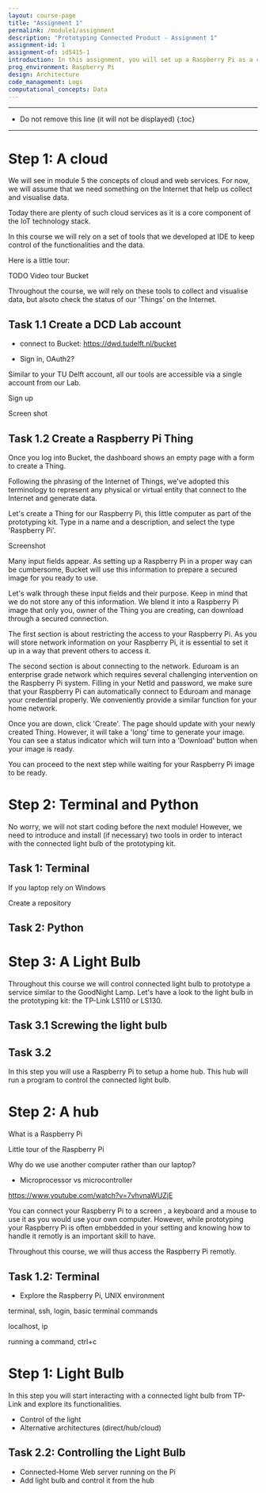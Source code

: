 ```yaml
---
layout: course-page
title: "Assignment 1"
permalink: /module1/assignment
description: "Prototyping Connected Product - Assignment 1"
assignment-id: 1
assignment-of: id5415-1
introduction: In this assignment, you will set up a Raspberry Pi as a connected home hub to control connected light bulbs. We will walk you through the different steps while exploring the purpose of each component, incrementally drawing an product architecture.
prog_environment: Raspberry Pi
design: Architecture
code_management: Logs
computational_concepts: Data
---
```



---

* Do not remove this line (it will not be displayed)
{:toc}

---


# Step 1: A cloud

We will see in module 5 the concepts of cloud and web services. For now, we will assume that we need something on the Internet that help us collect and visualise data.

Today there are plenty of such cloud services as it is a core component of the IoT technology stack.

In this course we will rely on a set of tools that we developed at IDE to keep control of the functionalities and the data.

Here is a little tour:

TODO Video tour Bucket

Throughout the course, we will rely on these tools to collect and visualise data, but alsoto check the status of our 'Things' on the Internet.

## Task 1.1 Create a DCD Lab account

* connect to Bucket: https://dwd.tudelft.nl/bucket

* Sign in, OAuth2? 

Similar to your TU Delft account, all our tools are accessible via a single account from our Lab.

Sign up

Screen shot

## Task 1.2 Create a Raspberry Pi Thing

Once you log into Bucket, the dashboard shows an empty page with a form to create a Thing.

Following the phrasing of the Internet of Things, we've adopted this terminology to represent any physical or virtual entity that connect to the Internet and generate data.

Let's create a Thing for our Raspberry Pi, this little computer as part of the prototyping kit. Type in a name and a description, and select the type 'Raspberry Pi'.

Screenshot

Many input fields appear. As setting up a Raspberry Pi in a proper way can be cumbersome, Bucket will use this information to prepare a secured image for you ready to use.

Let's walk through these input fields and their purpose. Keep in mind that we do not store any of this information. We blend it into a Raspberry Pi image that only you, owner of the Thing you are creating, can download through a secured connection. 

The first section is about restricting the access to your Raspberry Pi. As you will store network information on your Raspberry Pi, it is essential to set it up in a way that prevent others to access it.

The second section is about connecting to the network. Eduroam is an enterprise grade network which requires several challenging intervention on the Raspberry Pi system. Filling in your NetId and password, we make sure that your Raspberry Pi can automatically connect to Eduroam and manage your credential properly. We conveniently provide a similar function for your home network.

Once you are down, click 'Create'. The page should update with your newly created Thing. However, it will take a 'long' time to generate your image. You can see a status indicator which will turn into a 'Download' button when your image is ready.

You can proceed to the next step while waiting for your Raspberry Pi image to be ready.


# Step 2: Terminal and Python

No worry, we will not start coding before the next module! However, we need to introduce and install (if necessary) two tools in order to interact with the connected light bulb of the prototyping kit.

## Task 1: Terminal

If you laptop rely on Windows


Create a repository 

## Task 2: Python


# Step 3: A Light Bulb

Throughout this course we will control connected light bulb to prototype a service similar to the GoodNight Lamp. Let's have a look to the light bulb in the prototyping kit: the TP-Link LS110 or LS130.

## Task 3.1 Screwing the light bulb



## Task 3.2 



In this step you will use a Raspberry Pi to setup a home hub. This hub will run a program to control the connected light bulb.





# Step 2: A hub

What is a Raspberry Pi

Little tour of the Raspberry Pi

Why do we use another computer rather than our laptop?

* Microprocessor vs microcontroller

https://www.youtube.com/watch?v=7vhvnaWUZjE

You can connect your Raspberry Pi to a screen , a keyboard and a mouse to use it as you would use your own computer. However, while prototyping your Raspberry Pi is often embbedded in your setting and knowing how to handle it remotly is an important skill to have.

Throughout this course, we will thus access the Raspberry Pi remotly.






## Task 1.2: Terminal

* Explore the Raspberry Pi, UNIX environment

terminal, ssh, login, basic terminal commands

localhost, ip

running a command, ctrl+c


# Step 1: Light Bulb

In this step you will start interacting with a connected light bulb from TP-Link and explore its functionalities.

* Control of the light
* Alternative architectures (direct/hub/cloud)


## Task 2.2: Controlling the Light Bulb

* Connected-Home Web server running on the Pi 
* Add light bulb and control it from the hub
